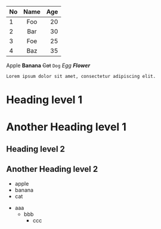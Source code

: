 | No | Name | Age |
|---|:---:|---:|
| 1 | Foo | 20 |
| 2 | Bar | 30 |
| 3 | Foe | 25 |
| 4 | Baz | 35 |

Apple **Banana** ~~Cat~~ `Dog` *Egg* **_Flower_**

```
Lorem ipsum dolor sit amet, consectetur adipiscing elit.
```
# Heading level 1

Another Heading level 1
=====

## Heading level 2

Another Heading level 2
-----

- apple
- banana
- cat

* aaa
  - bbb
    + ccc

